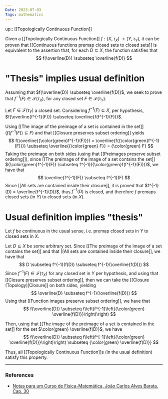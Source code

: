 ```yaml
---
Date: 2023-07-03
Tags: mathematics
---
```

up:: [[Topologically Continuous Function]]

Given a [[Topologically Continuous Function]] $f: (X, \tau_X) \to (Y, \tau_Y)$, it can be proven that [[Continuous functions premap closed sets to closed sets]] is equivalent to the assertion that, for each $D \subseteq X$, the function satisfies that
$$
f(\overline{D}) \subseteq \overline{f(D)}
$$

# "Thesis" implies usual definition
Assuming that $f(\overline{D}) \subseteq \overline{f(D)}$, we seek to prove that $f^{-1}(F) \in \mathcal{F}(\tau_X)$, for any closed set $F \in \mathcal{F}(\tau_Y)$.

Let $F \in \mathcal{F}(\tau_Y)$ a closed set. Considering $f^{-1}(F) \subseteq X$, per hypothesis, $f(\overline{f^{-1}(F)}) \subseteq \overline{f(f^{-1}(F))}$.

Using [[The image of the preimage of a set is contained in the set]] ($f(f^{-1}(F)) \subseteq F$) and that [[Closure preserves subset ordering]] yields
$$
f(\overline{{\color{green}f^{-1}(F)}}) = \overline{f({\color{green}f^{-1}(F)})} \subseteq \overline{{\color{green} F}} = {\color{green} F}
$$
Taking the preimage on both sides (using that [[Preimages preserve subset ordering]]), since [[The preimage of the image of a set contains the set]] ${\color{green}f^{-1}(F)} \subseteq f^{-1}({\color{green}f(f^{-1}(F))})$, we have that
$$
\overline{f^{-1}(F)} \subseteq f^{-1}(F)
$$
Since [[All sets are contained inside their closure]], it is proved that $f^{-1}(D) = \overline{f^{-1}(D)}$, thus $f^{-1}(D)$ is closed, and therefore $f$ premaps closed sets (in $Y$) to closed sets (in $X$).

# Usual definition implies "thesis"
Let $f$ be continuous in the usual sense, i.e. premap closed sets in $Y$ to closed sets in $X$. 

Let $D \subseteq X$ be some arbitrary set. Since [[The preimage of the image of a set contains the set]] and that [[All sets are contained inside their closure]], we have that
$$
D \subseteq f^{-1}(f(D)) \subseteq f^{-1}(\overline{f(D)})
$$
Since $f^{-1}(F) \in \mathcal{F}(\tau_X)$ for any closed set in $Y$ per hypothesis, and using that [[Closure preserves subset ordering]], then we can take the [[Closure (Topology)|Closure]] on both sides, yielding
$$
\overline{D} \subseteq f^{-1}(\overline{f(D)})
$$
Using that [[Function images preserve subset ordering]], we have that
$$
f(\overline{D}) \subseteq f\left(f^{-1}\left({\color{green} \overline{f(D)}}\right)\right)
$$

Then, using that [[The image of the preimage of a set is contained in the set]] for the set $\color{green} \overline{f(D)}$, we have 
$$
f(\overline{D}) \subseteq f\left(f^{-1}\left({\color{green} \overline{f(D)}}\right)\right) \subseteq {\color{green} \overline{f(D)}}
$$

Thus, all [[Topologically Continuous Function]]s (in the usual definition) satisfy this property. 


---
### References
- [Notas para um Curso de Física-Matemática, João Carlos Alves Barata. Cap. 30](http://denebola.if.usp.br/~jbarata/Notas_de_aula/arquivos/nc-cap30.pdf)